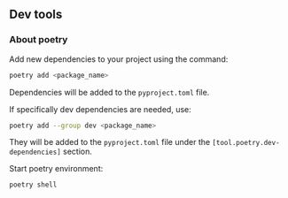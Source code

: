 ## Dev tools

### About poetry

Add new dependencies to your project using the command:

```bash
poetry add <package_name>
```

Dependencies will be added to the `pyproject.toml` file.

If specifically dev dependencies are needed, use:

```bash
poetry add --group dev <package_name>
```

They will be added to the `pyproject.toml` file under the `[tool.poetry.dev-dependencies]` section.

Start poetry environment:

```bash
poetry shell
```
